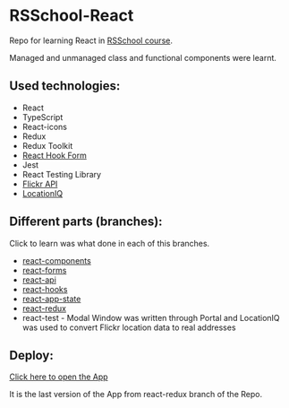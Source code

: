 # RSSchool-React
Repo for learning React in [RSSchool course](https://rs.school/).

Managed and unmanaged class and functional components were learnt.

## Used technologies:
- React
- TypeScript
- React-icons
- Redux
- Redux Toolkit
- [React Hook Form](https://react-hook-form.com/)
- Jest
- React Testing Library
- [Flickr API](https://www.flickr.com/)
- [LocationIQ](https://locationiq.com/)

## Different parts (branches):
Click to learn was what done in each of this branches.

- [react-components](https://github.com/rolling-scopes-school/tasks/tree/master/react/modules/module01)
- [react-forms](https://github.com/rolling-scopes-school/tasks/tree/master/react/modules/module02)
- [react-api](https://github.com/rolling-scopes-school/tasks/tree/master/react/modules/module03)
- [react-hooks](https://github.com/rolling-scopes-school/tasks/tree/master/react/modules/module04)
- [react-app-state](https://github.com/rolling-scopes-school/tasks/tree/master/react/modules/module05)
- [react-redux](https://github.com/rolling-scopes-school/tasks/tree/master/react/modules/module06)
- react-test - Modal Window was written through Portal and LocationIQ was used to convert Flickr location data to real addresses

## Deploy:
[Click here to open the App](https://sashtje.github.io/rsschool-react/)

It is the last version of the App from react-redux branch of the Repo.
